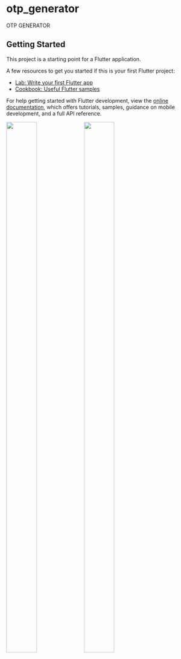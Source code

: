 # otp_generator

OTP GENERATOR

## Getting Started

This project is a starting point for a Flutter application.

A few resources to get you started if this is your first Flutter project:

- [Lab: Write your first Flutter app](https://docs.flutter.dev/get-started/codelab)
- [Cookbook: Useful Flutter samples](https://docs.flutter.dev/cookbook)

For help getting started with Flutter development, view the
[online documentation](https://docs.flutter.dev/), which offers tutorials,
samples, guidance on mobile development, and a full API reference.
<p>

<img src = "https://user-images.githubusercontent.com/119835214/229087960-137c744c-8c8b-43c8-804f-024a1f1c742c.png" height="60%" width="40%">

<img src = "https://user-images.githubusercontent.com/119835214/229087969-a51c284a-8d2f-4000-9dab-dad34345de9c.png" height="60%" width="40%">
</p>
